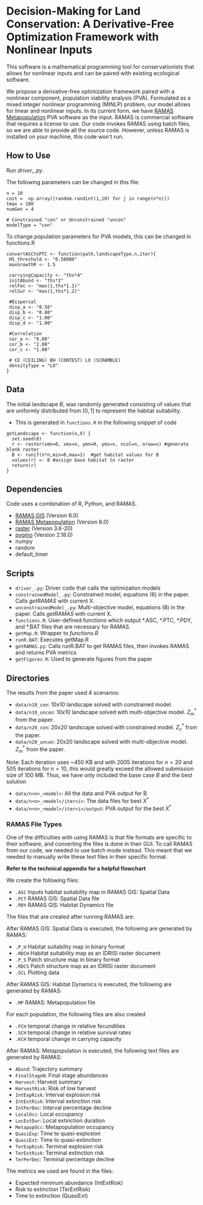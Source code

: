 
# Decision-Making for Land Conservation: A Derivative-Free Optimization Framework with Nonlinear Inputs

This software is a mathematical programming tool for conservationists that allows for nonlinear inputs and can be paired with existing ecological software. 

We propose a derivative-free optimization framework paired with a nonlinear component, population viability analysis (PVA). Formulated as a mixed integer nonlinear programming (MINLP) problem, our model allows for linear and nonlinear inputs. In its current form, we have [RAMAS Metapopulation](https://www.ramas.com/metapop-6-0) PVA software as the input. RAMAS is commercial software that requires a license to use. Our code invokes RAMAS using batch files, so we are able to provide all the source code. However, unless RAMAS is installed on your machine, this code won't run. 

## How to Use
Run *driver_.py*.

The following parameters can be changed in this file:

```
n = 10
cost =  np.array([random.randint(1,10) for j in range(n*n)])
tmax = 100 
numGen = 4

# Constrained "con" or Unconstrained "uncon"
modelType = "con" 
```

To change population parameters for PVA models, this can be changed in functions.R 

```
convertASCtoPTC <- function(path,landscapeType,n,iter){
 HS_threshold <- "0.50000"
 maxGrowthR <- 1.5
 
 carryingCapacity <- "ths*4"
 initAbund <- "ths*2"
 relFec <- "max(1,ths*1.2)"
 relSur <- "max(1,ths*1.2)"
 
 #Dispersal 
 disp_a <- "0.50"
 disp_b <- "0.80"
 disp_c <- "1.00"
 disp_d <- "1.00"
 
 #Correlation  
 cor_a <- "0.80"
 cor_b <- "2.00"
 cor_c <- "1.00"
 
 # CE (CEILING) BH (CONTEST) LO (SCRAMBLE)
 densityType = "LO" 
}
```

## Data 
The initial landscape $B$, was randomly generated consisting of values that are uniformly distributed from $[0,1]$ to represent the habitat suitability. 
  * This is generated in `functions.R` in the following snippet of code

```
getLandscape <- function(n,X) {
  set.seed(0) 
  r <- raster(xmn=0, xmx=n, ymn=0, ymx=n, ncol=n, nrow=n) #generate blank raster
  B <- runif(n*n,min=0,max=1)  #get habitat values for B 
  values(r) <- B #assign base habitat to raster 
  return(r) 
} 

```

## Dependencies
Code uses a combination of R, Python, and RAMAS. 

* [RAMAS GIS](https://www.ramas.com/gis-6-0) (Version 6.0)
* [RAMAS Metapopulation](https://www.ramas.com/metapop-6-0) (Version 6.0)
* [raster](https://cran.r-project.org/web/packages/raster/index.html) (Version 3.6-20)
* [pygmo](https://esa.github.io/pygmo2/) (Version 2.18.0)
* numpy
* random
* default_timer


## Scripts
* `driver_.py`: Driver code that calls the optimization models
* `constrainedModel_.py`: Constrained model, equations (6) in the paper. Calls *getRAMAS* with current X. 
* `unconstrainedModel_.py`: Multi-objective model, equations (8) in the paper.  Calls *getRAMAS* with current X.
* `functions.R`: User-defined functions which output *.ASC, *.PTC, *.PDY, and *.BAT files that are necessary for RAMAS.
* `getMap.R`: Wrapper to *functions.R* 
* `runR.BAT`: Executes getMap.R
* `getRAMAS.py`: Calls runR.BAT to get RAMAS files, then invokes RAMAS and returns PVA metrics
* `getFigures.R`: Used to generate figures from the paper

## Directories
The results from the paper used 4 scenarios:

* `data/n10_con`: 10x10 landscape solved with constrained model.
* `data/n10_uncon`: 10x10 landscape solved with multi-objective model. $Z_m^*$ from the paper. 
* `data/n20_con`: 20x20 landscape solved with constrained model. $Z_c^*$ from the paper. 
* `data/n20_uncon`: 20x20 landscape solved with multi-objective model. $Z_m^*$ from the paper. 

Note: Each iteration uses ~450 KB and with 2005 iterations for $n=20$ and 505 iterations for $n=10$, this would greatly exceed the allowed submission size of 100 MB. Thus, we have only included the base case $B$ and the best solution

* `data/n<n>_<model>`: All the data and PVA output for B
* `data/n<n>_<model>/iter<i>`: The data files for best $X^*$
* `data/n<n>_<model>/iter<i>/output`: PVA output for the best $X^*$


### RAMAS File Types
One of the difficulties with using RAMAS is that file formats are specific to their software, and converting the files is done in their GUI. 
To call RAMAS from our code, we needed to use batch mode instead. This meant that we needed to manually write these text files in their specific format. 

**Refer to the technical appendix for a helpful flowchart**

We create the following files:

* `.ASC` Inputs habitat suitability map in RAMAS GIS: Spatial Data
* `.PCT` RAMAS GIS: Spatial Data file
* `.PDY` RAMAS GIS: Habitat Dynamics file


The files that are created after running RAMAS are:

After RAMAS GIS: Spatial Data is executed, the following are generated by RAMAS:
* `.P_H` Habitat suitability map in binary format
* `.RDCH` Habitat suitability map as an IDRISI raster document 
* `.P_S` Patch structure map in binary format
* `.RDCS` Patch structure map as an IDRISI raster document 
* `.SCL` Plotting data 


After RAMAS GIS: Habitat Dynamics is executed, the following are generated by RAMAS:
* `.MP` RAMAS: Metapopulation file
  
For each population, the following files are also created 
* `.FCH` temporal change in relative fecundities
* `.SCH` temporal change in relative survival rates 
* `.KCH` temporal change in carrying capacity

After RAMAS: Metapopulation is executed, the following text files are generated by RAMAS:
* `Abund`: Trajectory summary 
* `FinalStageN`: Final stage abundances 
* `Harvest`: Harvest summary
* `HarvestRisk`: Risk of low harvest
* `IntExpRisk`: Interval explosion risk 
* `IntExtRisk`: Interval extinction risk
* `IntPerDec`: Interval percentage decline
* `LocalOcc`: Local occupancy 
* `LocExtDur`: Local extinction duration 
* `MetapopOcc`: Metapopulation occupancy 
* `QuasiExp`: Time to quasi-explosion 
* `QuasiExt`: Time to quasi-extinction 
* `TerExpRisk`: Terminal explosion risk
* `TerExtRisk`: Terminal extinction risk
* `TerPerDec`: Terminal percentage decline 

The metrics we used are found in the files:
*  Expected minimum abundance (IntExtRisk)
*  Risk to extinction (TerExtRisk)
*  Time to extinction (QuasiExt)


